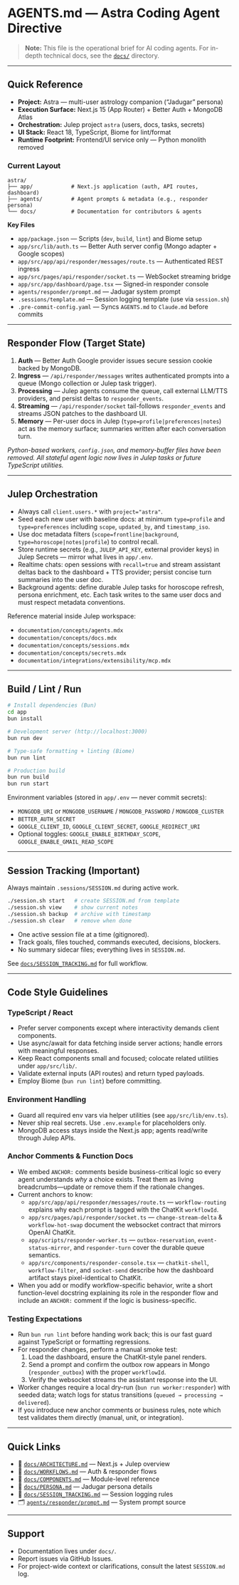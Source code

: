 # AGENTS.md — Astra Coding Agent Directive

> **Note:** This file is the operational brief for AI coding agents. For in-depth technical docs, see the [`docs/`](docs) directory.

---

## Quick Reference

- **Project:** Astra — multi-user astrology companion (“Jadugar” persona)
- **Execution Surface:** Next.js 15 (App Router) + Better Auth + MongoDB Atlas
- **Orchestration:** Julep project `astra` (users, docs, tasks, secrets)
- **UI Stack:** React 18, TypeScript, Biome for lint/format
- **Runtime Footprint:** Frontend/UI service only — Python monolith removed

### Current Layout

```
astra/
├── app/            # Next.js application (auth, API routes, dashboard)
├── agents/         # Agent prompts & metadata (e.g., responder persona)
└── docs/           # Documentation for contributors & agents
```

**Key Files**

- `app/package.json` — Scripts (`dev`, `build`, `lint`) and Biome setup
- `app/src/lib/auth.ts` — Better Auth server config (Mongo adapter + Google scopes)
- `app/src/app/api/responder/messages/route.ts` — Authenticated REST ingress
- `app/src/pages/api/responder/socket.ts` — WebSocket streaming bridge
- `app/src/app/dashboard/page.tsx` — Signed-in responder console
- `agents/responder/prompt.md` — Jadugar system prompt
- `.sessions/template.md` — Session logging template (use via `session.sh`)
- `.pre-commit-config.yaml` — Syncs `AGENTS.md` to `Claude.md` before commits

---

## Responder Flow (Target State)

1. **Auth** — Better Auth Google provider issues secure session cookie backed by MongoDB.
2. **Ingress** — `/api/responder/messages` writes authenticated prompts into a queue (Mongo collection or Julep task trigger).
3. **Processing** — Julep agents consume the queue, call external LLM/TTS providers, and persist deltas to `responder_events`.
4. **Streaming** — `/api/responder/socket` tail-follows `responder_events` and streams JSON patches to the dashboard UI.
5. **Memory** — Per-user docs in Julep (`type=profile|preferences|notes`) act as the memory surface; summaries written after each conversation turn.

*Python-based workers, `config.json`, and memory-buffer files have been removed. All stateful agent logic now lives in Julep tasks or future TypeScript utilities.*

---

## Julep Orchestration

- Always call `client.users.*` with `project="astra"`.
- Seed each new user with baseline docs: at minimum `type=profile` and `type=preferences` including `scope`, `updated_by`, and `timestamp_iso`.
- Use doc metadata filters (`scope=frontline|background`, `type=horoscope|notes|profile`) to control recall.
- Store runtime secrets (e.g., `JULEP_API_KEY`, external provider keys) in Julep Secrets — mirror what lives in `app/.env`.
- Realtime chats: open sessions with `recall=true` and stream assistant deltas back to the dashboard + TTS provider; persist concise turn summaries into the user doc.
- Background agents: define durable Julep tasks for horoscope refresh, persona enrichment, etc. Each task writes to the same user docs and must respect metadata conventions.

Reference material inside Julep workspace:
- `documentation/concepts/agents.mdx`
- `documentation/concepts/docs.mdx`
- `documentation/concepts/sessions.mdx`
- `documentation/concepts/secrets.mdx`
- `documentation/integrations/extensibility/mcp.mdx`

---

## Build / Lint / Run

```bash
# Install dependencies (Bun)
cd app
bun install

# Development server (http://localhost:3000)
bun run dev

# Type-safe formatting + linting (Biome)
bun run lint

# Production build
bun run build
bun run start
```

Environment variables (stored in `app/.env` — never commit secrets):

- `MONGODB_URI` or `MONGODB_USERNAME` / `MONGODB_PASSWORD` / `MONGODB_CLUSTER`
- `BETTER_AUTH_SECRET`
- `GOOGLE_CLIENT_ID`, `GOOGLE_CLIENT_SECRET`, `GOOGLE_REDIRECT_URI`
- Optional toggles: `GOOGLE_ENABLE_BIRTHDAY_SCOPE`, `GOOGLE_ENABLE_GMAIL_READ_SCOPE`

---

## Session Tracking (Important)

Always maintain `.sessions/SESSION.md` during active work.

```bash
./session.sh start   # create SESSION.md from template
./session.sh view    # show current notes
./session.sh backup  # archive with timestamp
./session.sh clear   # remove when done
```

- One active session file at a time (gitignored).
- Track goals, files touched, commands executed, decisions, blockers.
- No summary sidecar files; everything lives in `SESSION.md`.

See [`docs/SESSION_TRACKING.md`](docs/SESSION_TRACKING.md) for full workflow.

---

## Code Style Guidelines

### TypeScript / React

- Prefer server components except where interactivity demands client components.
- Use async/await for data fetching inside server actions; handle errors with meaningful responses.
- Keep React components small and focused; colocate related utilities under `app/src/lib/`.
- Validate external inputs (API routes) and return typed payloads.
- Employ Biome (`bun run lint`) before committing.

### Environment Handling

- Guard all required env vars via helper utilities (see `app/src/lib/env.ts`).
- Never ship real secrets. Use `.env.example` for placeholders only.
- MongoDB access stays inside the Next.js app; agents read/write through Julep APIs.

### Anchor Comments & Function Docs

- We embed `ANCHOR:` comments beside business-critical logic so every agent understands *why* a choice exists. Treat them as living breadcrumbs—update or remove them if the rationale changes.
- Current anchors to know:
  - `app/src/app/api/responder/messages/route.ts` — `workflow-routing` explains why each prompt is tagged with the ChatKit `workflowId`.
  - `app/src/pages/api/responder/socket.ts` — `change-stream-delta` & `workflow-hot-swap` document the websocket contract that mirrors OpenAI ChatKit.
  - `app/scripts/responder-worker.ts` — `outbox-reservation`, `event-status-mirror`, and `responder-turn` cover the durable queue semantics.
  - `app/src/components/responder-console.tsx` — `chatkit-shell`, `workflow-filter`, and `socket-send` describe how the dashboard artifact stays pixel-identical to ChatKit.
- When you add or modify workflow-specific behavior, write a short function-level docstring explaining its role in the responder flow and include an `ANCHOR:` comment if the logic is business-specific.

### Testing Expectations

- Run `bun run lint` before handing work back; this is our fast guard against TypeScript or formatting regressions.
- For responder changes, perform a manual smoke test:
  1. Load the dashboard, ensure the ChatKit-style panel renders.
  2. Send a prompt and confirm the outbox row appears in Mongo (`responder_outbox`) with the proper `workflowId`.
  3. Verify the websocket streams the assistant response into the UI.
- Worker changes require a local dry-run (`bun run worker:responder`) with seeded data; watch logs for status transitions (`queued → processing → delivered`).
- If you introduce new anchor comments or business rules, note which test validates them directly (manual, unit, or integration).

---

## Quick Links

- 📘 [`docs/ARCHITECTURE.md`](docs/ARCHITECTURE.md) — Next.js + Julep overview
- 🔄 [`docs/WORKFLOWS.md`](docs/WORKFLOWS.md) — Auth & responder flows
- 🧩 [`docs/COMPONENTS.md`](docs/COMPONENTS.md) — Module-level reference
- 👤 [`docs/PERSONA.md`](docs/PERSONA.md) — Jadugar persona details
- 📝 [`docs/SESSION_TRACKING.md`](docs/SESSION_TRACKING.md) — Session logging rules
- 🗂️ [`agents/responder/prompt.md`](agents/responder/prompt.md) — System prompt source

---

## Support

- Documentation lives under `docs/`.
- Report issues via GitHub Issues.
- For project-wide context or clarifications, consult the latest `SESSION.md` log.

